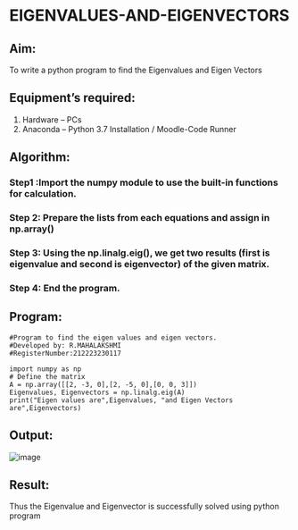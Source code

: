 # EIGENVALUES-AND-EIGENVECTORS
## Aim:
To write a python program to find the Eigenvalues and Eigen Vectors
## Equipment’s required:
1. 	Hardware – PCs
2. 	Anaconda – Python 3.7 Installation / Moodle-Code Runner
## Algorithm:
### Step1 :Import the numpy module to use the built-in functions for calculation. 
### Step 2: Prepare the lists from each equations and assign in np.array()
### Step 3: Using the np.linalg.eig(),  we get two results (first is eigenvalue and second is eigenvector) of the given matrix.
### Step 4: End the program.

## Program:
```
#Program to find the eigen values and eigen vectors.
#Developed by: R.MAHALAKSHMI
#RegisterNumber:212223230117

import numpy as np
# Define the matrix
A = np.array([[2, -3, 0],[2, -5, 0],[0, 0, 3]])
Eigenvalues, Eigenvectors = np.linalg.eig(A)
print("Eigen values are",Eigenvalues, "and Eigen Vectors are",Eigenvectors)
```
## Output:
![image](https://github.com/Maharavi2006/EIGENVALUES-AND-EIGENVECTORS/assets/154535981/e417e923-d746-4c4f-b84c-f2019fab0c31)

## Result:
Thus the Eigenvalue and Eigenvector is successfully solved using python program
